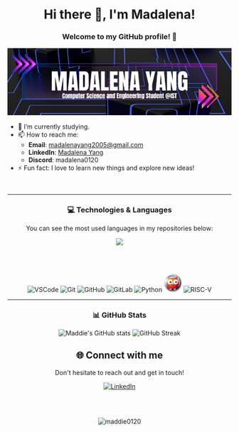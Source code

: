 <div align="center">

# Hi there 👋, I'm Madalena!

### Welcome to my GitHub profile! 🎉

![Me](https://github.com/maddie0120/maddie0120/blob/main/banner.png?raw=true)

<div align="left">

- 🤔 I’m currently studying.
- 📫 How to reach me:
  - **Email**: madalenayang2005@gmail.com
  - **LinkedIn**: [Madalena Yang](https://www.linkedin.com/in/madalenayang0120/)
  - **Discord**: madalena0120
- ⚡ Fun fact: I love to learn new things and explore new ideas!

<br>

</div>

---

### 💻 Technologies & Languages

You can see the most used languages in my repositories below:

<a href="https://github.com/maddie0120">
  <img src="https://github-readme-stats.vercel.app/api/top-langs/?username=maddie0120&layout=compact&theme=radical&cache_seconds=1800" />
</a>

<br><br>

<img src="https://cdn.jsdelivr.net/gh/devicons/devicon/icons/vscode/vscode-original.svg" alt="VSCode" width="40" height="40"/>
<img src="https://cdn.jsdelivr.net/gh/devicons/devicon/icons/git/git-original.svg" alt="Git" width="40" height="40"/>
<img src="https://cdn.jsdelivr.net/gh/devicons/devicon/icons/github/github-original.svg" alt="GitHub" width="40" height="40"/>
<img src="https://cdn.jsdelivr.net/gh/devicons/devicon/icons/gitlab/gitlab-original.svg" alt="GitLab" width="40" height="40"/>
<img src="https://cdn.jsdelivr.net/gh/devicons/devicon/icons/python/python-original.svg" alt="Python" width="40" height="40"/>
<img src="https://github.com/maddie0120/ist-leic-a/blob/main/images/swi-prolog-logo.png" alt="SWI-Prolog" width="40" height="40"/>
<img src="https://cdn.simpleicons.org/riscv/283272" alt="RISC-V" width="40" height="40"/>

<br>

---

### 📊 GitHub Stats

<div align="center">
  <img src="https://github-readme-stats.vercel.app/api?username=maddie0120&show_icons=true&theme=radical" alt="Maddie's GitHub stats" height="150"/>
  <img src="https://github-readme-streak-stats.herokuapp.com/?user=maddie0120&theme=radical" alt="GitHub Streak" height="150"/>
</div>

## 🌐 Connect with me

Don't hesitate to reach out and get in touch!

<a href="https://www.linkedin.com/in/madalenayang0120/" target="_blank">
  <img src="https://img.shields.io/badge/LinkedIn-blue?style=flat&logo=linkedin" alt="LinkedIn" style="height:48px;" />
</a>

<br><br>

<p align="center">
  <img src="https://komarev.com/ghpvc/?username=maddie0120&label=Profile%20views&color=0e75b6&style=flat" alt="maddie0120" />
</p>

</div>
